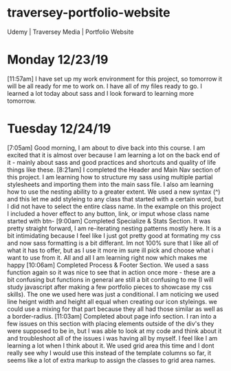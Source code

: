 # traversey-portfolio-website
Udemy | Traversey Media | Portfolio Website

# Monday 12/23/19
[11:57am] 
I have set up my work environment for this project, so tomorrow it will be all ready for me to work on. I have all of my files ready to go. I learned a lot today about sass and I look forward to learning more tomorrow.

# Tuesday 12/24/19
[7:05am]
Good morning, I am about to dive back into this course. I am excited that it is almost over because I am learning a lot on the back end of it - mainly about sass and good practices and shortcuts and quality of life things like these.
[8:21am]
I completed the Header and Main Nav section of this project. I am learning how to structure my sass using multiple partial stylesheets and importing them into the main sass file. I also am learning how to use the nesting ability to a greater extent. We used a new syntax (^) and this let me add styleing to any class that started with a certain word, but I did not have to select the entire class name. In the example on this project I included a hover effect to any button, link, or imput whose class name started with btn- 
[9:00am]
Completed Specialize & Stats Section. It was pretty straight forward, I am re-iterating nesting patterns mostly here. It is a bit intimidating because I feel like I just got pretty good at formating my css and now sass formatting is a bit differant. Im not 100% sure that I like all of what it has to offer, but as I use it more im sure ill pick and choose what i want to use from it. All and all I am learning right now which makes me happy
[10:06am]
Completed Process & Footer Section. We used a sass function again so it was nice to see that in action once more - these are a bit confusing but functions in general are still a bit confusing to me (I will study javascript after making a few portfolio pieces to showcase my css skills). The one we used here was just a conditional. I am noticing we used line heignt width and height all equal when creating our icon styleings. we could use a mixing for that part because they all had those similar as well as a border-radius.
[11:03am]
Completed about page info section. I ran into a few issues on this section with placing elements outside of the div's they were supposed to be in, but I was able to look at my code and think about it and troubleshoot all of the issues i was having all by myself. I feel like I am learning a lot when I think about it. We used grid area this time and I dont really see why I would use this instead of the template columns so far, it seems like a lot of extra markup to assign the classes to grid area names.